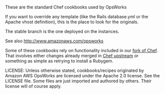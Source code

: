 These are the standard Chef cookbooks used by OpsWorks 

If you want to override any template (like the Rails database.yml or the Apache vhost definition), this is the
place to look for the originals.

The stable branch is the one deployed on the instances.

See also <http://www.amazonaws.com/opsworks>

Some of these cookbooks rely on functionality included in our [fork of
Chef](http://github.com/peritor/chef/tree/scalarium-0.8-stable). That involves either changes already merged in
[Chef upstream](http://github.com/opscode/chef) or something as simple as retrying to install a Rubygem.

LICENSE: Unless otherwise stated, cookbooks/recipes originated by Amazon AWS OpsWorks are licensed under the Apache 2.0
license.  See the LICENSE file. Some files are just imported and authored by others. Their license will of course apply.
